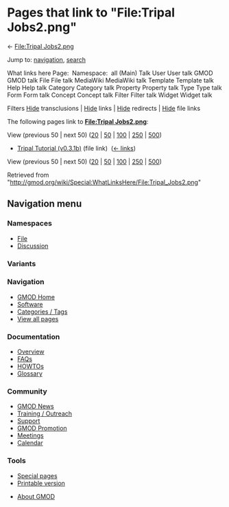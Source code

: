 <div id="mw-page-base" class="noprint">

</div>

<div id="mw-head-base" class="noprint">

</div>

<div id="content" class="mw-body" role="main">

<span id="top"></span>

<div id="mw-js-message" style="display:none;">

</div>



# <span dir="auto">Pages that link to "File:Tripal Jobs2.png"</span>

<div id="bodyContent">

<div id="contentSub">

← [File:Tripal
Jobs2.png](/wiki/File:Tripal_Jobs2.png "File:Tripal Jobs2.png")

</div>

<div id="jump-to-nav" class="mw-jump">

Jump to: [navigation](#mw-navigation), [search](#p-search)

</div>

<div id="mw-content-text">

What links here Page:  Namespace:  all (Main) Talk User User talk GMOD
GMOD talk File File talk MediaWiki MediaWiki talk Template Template talk
Help Help talk Category Category talk Property Property talk Type Type
talk Form Form talk Concept Concept talk Filter Filter talk Widget
Widget talk

Filters
[Hide](/mediawiki/index.php?title=Special:WhatLinksHere/File:Tripal_Jobs2.png&hidetrans=1 "Special:WhatLinksHere/File:Tripal Jobs2.png")
transclusions \|
[Hide](/mediawiki/index.php?title=Special:WhatLinksHere/File:Tripal_Jobs2.png&hidelinks=1 "Special:WhatLinksHere/File:Tripal Jobs2.png")
links \|
[Hide](/mediawiki/index.php?title=Special:WhatLinksHere/File:Tripal_Jobs2.png&hideredirs=1 "Special:WhatLinksHere/File:Tripal Jobs2.png")
redirects \|
[Hide](/mediawiki/index.php?title=Special:WhatLinksHere/File:Tripal_Jobs2.png&hideimages=1 "Special:WhatLinksHere/File:Tripal Jobs2.png")
file links

The following pages link to **[File:Tripal
Jobs2.png](/wiki/File:Tripal_Jobs2.png "File:Tripal Jobs2.png")**:

View (previous 50 \| next 50)
([20](/mediawiki/index.php?title=Special:WhatLinksHere/File:Tripal_Jobs2.png&limit=20 "Special:WhatLinksHere/File:Tripal Jobs2.png")
\|
[50](/mediawiki/index.php?title=Special:WhatLinksHere/File:Tripal_Jobs2.png&limit=50 "Special:WhatLinksHere/File:Tripal Jobs2.png")
\|
[100](/mediawiki/index.php?title=Special:WhatLinksHere/File:Tripal_Jobs2.png&limit=100 "Special:WhatLinksHere/File:Tripal Jobs2.png")
\|
[250](/mediawiki/index.php?title=Special:WhatLinksHere/File:Tripal_Jobs2.png&limit=250 "Special:WhatLinksHere/File:Tripal Jobs2.png")
\|
[500](/mediawiki/index.php?title=Special:WhatLinksHere/File:Tripal_Jobs2.png&limit=500 "Special:WhatLinksHere/File:Tripal Jobs2.png"))

- [Tripal Tutorial
  (v0.3.1b)](/wiki/Tripal_Tutorial_(v0.3.1b) "Tripal Tutorial (v0.3.1b)")
  (file link) ‎ <span class="mw-whatlinkshere-tools">([←
  links](/mediawiki/index.php?title=Special:WhatLinksHere&target=Tripal+Tutorial+%28v0.3.1b%29 "Special:WhatLinksHere"))</span>

View (previous 50 \| next 50)
([20](/mediawiki/index.php?title=Special:WhatLinksHere/File:Tripal_Jobs2.png&limit=20 "Special:WhatLinksHere/File:Tripal Jobs2.png")
\|
[50](/mediawiki/index.php?title=Special:WhatLinksHere/File:Tripal_Jobs2.png&limit=50 "Special:WhatLinksHere/File:Tripal Jobs2.png")
\|
[100](/mediawiki/index.php?title=Special:WhatLinksHere/File:Tripal_Jobs2.png&limit=100 "Special:WhatLinksHere/File:Tripal Jobs2.png")
\|
[250](/mediawiki/index.php?title=Special:WhatLinksHere/File:Tripal_Jobs2.png&limit=250 "Special:WhatLinksHere/File:Tripal Jobs2.png")
\|
[500](/mediawiki/index.php?title=Special:WhatLinksHere/File:Tripal_Jobs2.png&limit=500 "Special:WhatLinksHere/File:Tripal Jobs2.png"))

</div>

<div class="printfooter">

Retrieved from
"<http://gmod.org/wiki/Special:WhatLinksHere/File:Tripal_Jobs2.png>"

</div>

<div id="catlinks" class="catlinks catlinks-allhidden">

</div>

<div class="visualClear">

</div>

</div>

</div>

<div id="mw-navigation">

## Navigation menu

<div id="mw-head">



<div id="left-navigation">

<div id="p-namespaces" class="vectorTabs" role="navigation"
aria-labelledby="p-namespaces-label">

### Namespaces

- <span id="ca-nstab-image"><a href="/wiki/File:Tripal_Jobs2.png" accesskey="c"
  title="View the file page [c]">File</a></span>
- <span id="ca-talk"><a
  href="/mediawiki/index.php?title=File_talk:Tripal_Jobs2.png&amp;action=edit&amp;redlink=1"
  accesskey="t"
  title="Discussion about the content page [t]">Discussion</a></span>

</div>

<div id="p-variants" class="vectorMenu emptyPortlet" role="navigation"
aria-labelledby="p-variants-label">

### 

### Variants[](#)

<div class="menu">

</div>

</div>

</div>

<div id="right-navigation">





</div>



</div>

</div>

</div>

<div id="mw-panel">

<div id="p-logo" role="banner">

<a href="/wiki/Main_Page"
style="background-image: url(http://gmod.org/images/GMOD-cogs.png);"
title="Visit the main page"></a>

</div>

<div id="p-Navigation" class="portal" role="navigation"
aria-labelledby="p-Navigation-label">

### Navigation

<div class="body">

- <span id="n-GMOD-Home">[GMOD Home](/wiki/Main_Page)</span>
- <span id="n-Software">[Software](/wiki/GMOD_Components)</span>
- <span id="n-Categories-.2F-Tags">[Categories /
  Tags](/wiki/Categories)</span>
- <span id="n-View-all-pages">[View all
  pages](/wiki/Special:AllPages)</span>

</div>

</div>

<div id="p-Documentation" class="portal" role="navigation"
aria-labelledby="p-Documentation-label">

### Documentation

<div class="body">

- <span id="n-Overview">[Overview](/wiki/Overview)</span>
- <span id="n-FAQs">[FAQs](/wiki/Category:FAQ)</span>
- <span id="n-HOWTOs">[HOWTOs](/wiki/Category:HOWTO)</span>
- <span id="n-Glossary">[Glossary](/wiki/Glossary)</span>

</div>

</div>

<div id="p-Community" class="portal" role="navigation"
aria-labelledby="p-Community-label">

### Community

<div class="body">

- <span id="n-GMOD-News">[GMOD News](/wiki/GMOD_News)</span>
- <span id="n-Training-.2F-Outreach">[Training /
  Outreach](/wiki/Training_and_Outreach)</span>
- <span id="n-Support">[Support](/wiki/Support)</span>
- <span id="n-GMOD-Promotion">[GMOD
  Promotion](/wiki/GMOD_Promotion)</span>
- <span id="n-Meetings">[Meetings](/wiki/Meetings)</span>
- <span id="n-Calendar">[Calendar](/wiki/Calendar)</span>

</div>

</div>

<div id="p-tb" class="portal" role="navigation"
aria-labelledby="p-tb-label">

### Tools

<div class="body">

- <span id="t-specialpages"><a href="/wiki/Special:SpecialPages" accesskey="q"
  title="A list of all special pages [q]">Special pages</a></span>
- <span id="t-print"><a
  href="/mediawiki/index.php?title=Special:WhatLinksHere/File:Tripal_Jobs2.png&amp;printable=yes"
  rel="alternate" accesskey="p"
  title="Printable version of this page [p]">Printable version</a></span>

</div>

</div>

</div>

</div>

<div id="footer" role="contentinfo">

- <span id="footer-places-about">[About
  GMOD](/wiki/GMOD:About "GMOD:About")</span>

<!-- -->






</div>
